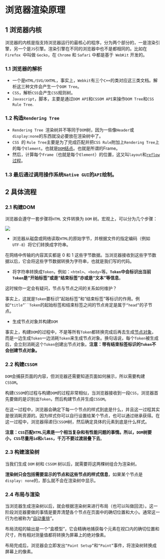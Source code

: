 # 浏览器渲染原理

## 1 浏览器内核

浏览器的内核是指支持浏览器运行的最核心的程序，分为两个部分的，一是渲染引擎，另一个是`JS`引擎。渲染引擎在不同的浏览器中也不是都相同的。比如在 `Firefox `中叫做 `Gecko`，在 `Chrome` 和 `Safari` 中都是基于` WebKit` 开发的。

### 1.1 浏览器的解析

- 一个是`HTML/SVG/XHTML`，事实上，`Webkit`有三个`C++`的类对应这三类文档。解析这三种文件会产生一个`DOM Tree`。
- `CSS`，解析`CSS`会产生`CSS`规则树。
- `Javascript`，脚本，主要是通过`DOM API`和`CSSOM API`来操作`DOM Tree`和`CSS Rule Tree`.

### 1.2 构造`Rendering Tree`

- `Rendering Tree `渲染树并不等同于`DOM`树，因为一些像`Header`或`display:none`的东西就没必要放在渲染树中了。
- `CSS `的 `Rule Tree`主要是为了完成匹配并把`CSS Rule`附加上`Rendering Tree`上的每个`Element`。也就是[`DOM`结点](https://www.zhihu.com/search?q=DOM结点&search_source=Entity&hybrid_search_source=Entity&hybrid_search_extra={"sourceType"%3A"article"%2C"sourceId"%3A53913989})。也就是所谓的Frame。
- 然后，计算每个`Frame`（也就是每个`Element`）的位置，这又叫`layout`和[`reflow`过程](https://www.zhihu.com/search?q=reflow过程&search_source=Entity&hybrid_search_source=Entity&hybrid_search_extra={"sourceType"%3A"article"%2C"sourceId"%3A53913989})。

### 1.3 最后通过调用操作系统`Native GUI`的`API`绘制。

## 2 具体流程

### 2.1 构建DOM

浏览器会遵守一套步骤将`HTML` 文件转换为 `DOM` 树。宏观上，可以分为几个步骤：

![](/Users/huangleilei/Desktop/-/浏览器渲染原理/浏览器渲染原理1.png)

- 浏览器从磁盘或网络读取`HTML`的原始字节，并根据文件的指定编码（例如 `UTF-8`）将它们转换成字符串。

在网络中传输的内容其实都是 0 和 1 这些字节数据。当浏览器接收到这些字节数据以后，它会将这些字节数据转换为字符串，也就是我们写的代码。

- 将字符串转换成`Token`，例如：`<html>`、`<body>`等。**`Token`中会标识出当前`Token`是“开始标签”或是“结束标签”亦或是“文本”等信息**。

这时候你一定会有疑问，节点与节点之间的关系如何维护？

事实上，这就是`Token`要标识“起始标签”和“结束标签”等标识的作用。例如`“title”``Token`的起始标签和结束标签之间的节点肯定是属于`“head”`的子节点。

- 生成节点对象并构建`DOM`

事实上，构建`DOM`的过程中，不是等所有`Token`都转换完成后再去生成[节点对象](https://www.zhihu.com/search?q=节点对象&search_source=Entity&hybrid_search_source=Entity&hybrid_search_extra={"sourceType"%3A"article"%2C"sourceId"%3A53913989})，而是一边生成`Token`一边消耗`Token`来生成节点对象。换句话说，每个`Token`被生成后，会立刻消耗这个`Token`创建出节点对象。**注意：带有结束标签标识的`Token`不会创建节点对象。**

### 2.2 构建`CSSOM`

`DOM`会捕获页面的内容，但浏览器还需要知道页面如何展示，所以需要构建`CSSOM`。

构建`CSSOM`的过程与构建`DOM`的过程非常相似，当浏览器接收到一段`CSS`，浏览器首先要做的是识别出`Token`，然后构建节点并生成`CSSOM`。

在这一过程中，浏览器会确定下每一个节点的样式到底是什么，并且这一过程其实是很消耗资源的。因为样式你可以自行设置给某个节点，也可以通过继承获得。在这一过程中，浏览器得递归` CSSOM `树，然后确定具体的元素到底是什么样式。

**注意：`CSS`匹配`HTML`元素是一个相当复杂和有性能问题的事情。所以，`DOM`树要小，`CSS`尽量用`id`和`class`，千万不要过渡层叠下去**。

### 2.3 构建渲染树

当我们生成 `DOM` 树和 `CSSOM` 树以后，就需要将这两棵树组合为渲染树。

**渲染树只会包括需要显示的节点和这些节点的样式信息**，如果某个节点是 `display: none`的，那么就不会在渲染树中显示。

### 2.4 布局与渲染

当浏览器生成渲染树以后，就会根据渲染树来进行布局（也可以叫做回流）。这一阶段浏览器要做的事情是要弄清楚各个节点在页面中的确切位置和大小。通常这一行为也被称为“[自动重排](https://www.zhihu.com/search?q=自动重排&search_source=Entity&hybrid_search_source=Entity&hybrid_search_extra={"sourceType"%3A"article"%2C"sourceId"%3A53913989})”。

布局流程的输出是一个“盒模型”，它会精确地捕获每个元素在视口内的确切位置和尺寸，所有相对测量值都将转换为屏幕上的绝对像素。

布局完成后，浏览器会立即发出`“Paint Setup”`和`“Paint”`事件，将渲染树转换成屏幕上的像素。